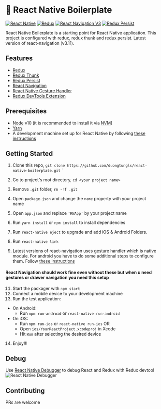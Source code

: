 
🚀 React Native Boilerplate
===========================================

[![React Native](https://img.shields.io/badge/React%20Native-v0.60.4-blue.svg)](https://facebook.github.io/react-native/)
[![Redux](https://img.shields.io/badge/Redux-v4.0.4-blue.svg)](https://redux.js.org/)
[![React Navigation V3](https://img.shields.io/badge/React%20Navigation-v3.11-blue.svg)](https://reactnavigation.org/)
[![Redux Persist](https://img.shields.io/badge/Redux%20Persist-v5.10.0-blue.svg)](https://github.com/rt2zz/redux-persist)

React Native Boilerplate is a starting point for React Native application. This project is configured with redux, redux thunk 
and redux persist. Latest version of react-navigation (v3.11).


## Features

* [Redux](http://redux.js.org/)
* [Redux Thunk](https://github.com/reduxjs/redux-thunk)
* [Redux Persist](https://github.com/rt2zz/redux-persist/)
* [React Navigation](https://reactnavigation.org/) 
* [React Native Gesture Handler](https://github.com/kmagiera/react-native-gesture-handler) 
* [Redux DevTools Extension](https://github.com/zalmoxisus/redux-devtools-extension)

## Prerequisites

* [Node](https://nodejs.org) v10 (it is recommended to install it via [NVM](https://github.com/creationix/nvm))
* [Yarn](https://yarnpkg.com/)
* A development machine set up for React Native by following [these instructions](https://facebook.github.io/react-native/docs/getting-started.html)

## Getting Started

1. Clone this repo, `git clone https://github.com/duongtungls/react-native-boilerplate.git` <your project name>`
2. Go to project's root directory, `cd <your project name>`
3. Remove `.git` folder,  `rm -rf .git`
4. Open `package.json` and change the `name` property with your project name
5. Open `app.json` and replace `'RNApp'` by your project name 

6. Run `yarn install` or `npm install` to install dependencies

7. Run `react-native eject` to upgrade and add iOS & Android Folders.
  
8. Run `react-native link`

10. Latest versions of react-navigation uses gesture handler which is native module. For android you have to do some additional steps to configure them. Follow [these instructions](https://reactnavigation.org/docs/en/getting-started.html)
#### React Navigation should work fine even without these but when u need gestures or drawer navigation you need this setup


11. Start the packager with `npm start`
12. Connect a mobile device to your development machine
13. Run the test application:
  * On Android:
    * Run `npm run-android` or `react-native run-android`
  * On iOS:
    * Run `npm run-ios` or `react-native run-ios`
    OR
    * Open `ios/YourReactProject.xcodeproj` in Xcode
    * Hit `Run` after selecting the desired device
    
14. Enjoy!!!

## Debug
Use [React Native Debugger](https://github.com/jhen0409/react-native-debugger) to debug React and Redux with Redux devtool
![React Native Debugger](https://user-images.githubusercontent.com/3001525/29451479-6621bf1a-83c8-11e7-8ebb-b4e98b1af91c.png)


## Contributing

PRs are welcome
